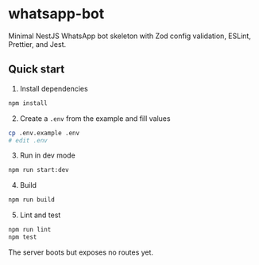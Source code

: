 # whatsapp-bot

Minimal NestJS WhatsApp bot skeleton with Zod config validation, ESLint, Prettier, and Jest.

## Quick start

1. Install dependencies

```bash
npm install
```

2. Create a `.env` from the example and fill values

```bash
cp .env.example .env
# edit .env
```

3. Run in dev mode

```bash
npm run start:dev
```

4. Build

```bash
npm run build
```

5. Lint and test

```bash
npm run lint
npm test
```

The server boots but exposes no routes yet.
